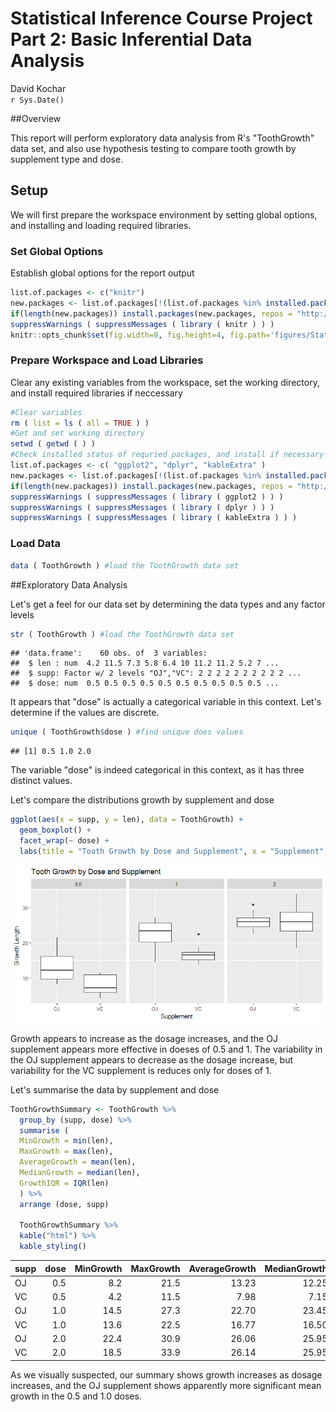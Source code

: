 # Statistical Inference Course Project Part 2: Basic Inferential Data Analysis
David Kochar  
`r Sys.Date()`  

##Overview

This report will perform exploratory data analysis from R's "ToothGrowth" data set, and also use hypothesis testing to compare tooth growth by supplement type and dose. 

## Setup

We will first prepare the workspace environment by setting global options, and installing and loading required libraries.

### Set Global Options

Establish global options for the report output


```r
list.of.packages <- c("knitr")
new.packages <- list.of.packages[!(list.of.packages %in% installed.packages()[,"Package"])]
if(length(new.packages)) install.packages(new.packages, repos = "http://cran.us.r-project.org")
suppressWarnings ( suppressMessages ( library ( knitr ) ) )
knitr::opts_chunk$set(fig.width=8, fig.height=4, fig.path='figures/StatisticalInferenceCourseProject/StatisticalInferenceCourseProjectPart1_', echo=TRUE, warning=FALSE, message=FALSE)
```

### Prepare Workspace and Load Libraries

Clear any existing variables from the workspace, set the working directory, and install required libraries if neccessary


```r
#Clear variables
rm ( list = ls ( all = TRUE ) )
#Get and set working directory
setwd ( getwd ( ) )
#Check installed status of requried packages, and install if necessary
list.of.packages <- c( "ggplot2", "dplyr", "kableExtra" )
new.packages <- list.of.packages[!(list.of.packages %in% installed.packages()[,"Package"])]
if(length(new.packages)) install.packages(new.packages, repos = "http://cran.us.r-project.org")
suppressWarnings ( suppressMessages ( library ( ggplot2 ) ) )
suppressWarnings ( suppressMessages ( library ( dplyr ) ) )
suppressWarnings ( suppressMessages ( library ( kableExtra ) ) )
```
### Load Data

```r
data ( ToothGrowth ) #load the ToothGrowth data set
```

##Exploratory Data Analysis

Let's get a feel for our data set by determining the data types and any factor levels


```r
str ( ToothGrowth ) #load the ToothGrowth data set
```

```
## 'data.frame':	60 obs. of  3 variables:
##  $ len : num  4.2 11.5 7.3 5.8 6.4 10 11.2 11.2 5.2 7 ...
##  $ supp: Factor w/ 2 levels "OJ","VC": 2 2 2 2 2 2 2 2 2 2 ...
##  $ dose: num  0.5 0.5 0.5 0.5 0.5 0.5 0.5 0.5 0.5 0.5 ...
```
It appears that "dose" is actually a categorical variable in this context. Let's determine if the values are discrete.


```r
unique ( ToothGrowth$dose ) #find unique does values
```

```
## [1] 0.5 1.0 2.0
```

The variable "dose" is indeed categorical in this context, as it has three distinct values.

Let's compare the distributions growth by supplement and dose


```r
ggplot(aes(x = supp, y = len), data = ToothGrowth) +
  geom_boxplot() +
  facet_wrap(~ dose) +
  labs(title = "Tooth Growth by Dose and Supplement", x = "Supplement", y = "Growth Length")
```

![](figures/StatisticalInferenceCourseProject/StatisticalInferenceCourseProjectPart1_boxplots-1.png)<!-- -->

Growth appears to increase as the dosage increases, and the OJ supplement appears more effective in doeses of 0.5 and 1. The variability in the OJ supplement appears to decrease as the dosage increase, but variability for the VC supplement is reduces only for doses of 1.

Let's summarise the data by supplement and dose


```r
ToothGrowthSummary <- ToothGrowth %>%
  group_by (supp, dose) %>%
  summarise (
  MinGrowth = min(len),
  MaxGrowth = max(len),
  AverageGrowth = mean(len),
  MedianGrowth = median(len),
  GrowthIQR = IQR(len)
  ) %>%
  arrange (dose, supp)
  
  ToothGrowthSummary %>%
  kable("html") %>%
  kable_styling()
```

<table class="table" style="margin-left: auto; margin-right: auto;">
<thead><tr>
<th style="text-align:left;"> supp </th>
   <th style="text-align:right;"> dose </th>
   <th style="text-align:right;"> MinGrowth </th>
   <th style="text-align:right;"> MaxGrowth </th>
   <th style="text-align:right;"> AverageGrowth </th>
   <th style="text-align:right;"> MedianGrowth </th>
   <th style="text-align:right;"> GrowthIQR </th>
  </tr></thead>
<tbody>
<tr>
<td style="text-align:left;"> OJ </td>
   <td style="text-align:right;"> 0.5 </td>
   <td style="text-align:right;"> 8.2 </td>
   <td style="text-align:right;"> 21.5 </td>
   <td style="text-align:right;"> 13.23 </td>
   <td style="text-align:right;"> 12.25 </td>
   <td style="text-align:right;"> 6.475 </td>
  </tr>
<tr>
<td style="text-align:left;"> VC </td>
   <td style="text-align:right;"> 0.5 </td>
   <td style="text-align:right;"> 4.2 </td>
   <td style="text-align:right;"> 11.5 </td>
   <td style="text-align:right;"> 7.98 </td>
   <td style="text-align:right;"> 7.15 </td>
   <td style="text-align:right;"> 4.950 </td>
  </tr>
<tr>
<td style="text-align:left;"> OJ </td>
   <td style="text-align:right;"> 1.0 </td>
   <td style="text-align:right;"> 14.5 </td>
   <td style="text-align:right;"> 27.3 </td>
   <td style="text-align:right;"> 22.70 </td>
   <td style="text-align:right;"> 23.45 </td>
   <td style="text-align:right;"> 5.350 </td>
  </tr>
<tr>
<td style="text-align:left;"> VC </td>
   <td style="text-align:right;"> 1.0 </td>
   <td style="text-align:right;"> 13.6 </td>
   <td style="text-align:right;"> 22.5 </td>
   <td style="text-align:right;"> 16.77 </td>
   <td style="text-align:right;"> 16.50 </td>
   <td style="text-align:right;"> 2.025 </td>
  </tr>
<tr>
<td style="text-align:left;"> OJ </td>
   <td style="text-align:right;"> 2.0 </td>
   <td style="text-align:right;"> 22.4 </td>
   <td style="text-align:right;"> 30.9 </td>
   <td style="text-align:right;"> 26.06 </td>
   <td style="text-align:right;"> 25.95 </td>
   <td style="text-align:right;"> 2.500 </td>
  </tr>
<tr>
<td style="text-align:left;"> VC </td>
   <td style="text-align:right;"> 2.0 </td>
   <td style="text-align:right;"> 18.5 </td>
   <td style="text-align:right;"> 33.9 </td>
   <td style="text-align:right;"> 26.14 </td>
   <td style="text-align:right;"> 25.95 </td>
   <td style="text-align:right;"> 5.425 </td>
  </tr>
</tbody>
</table>

As we visually suspected, our summary shows growth increases as dosage increases, and the OJ supplement shows apparently more significant mean growth in the 0.5 and 1.0 doses.

